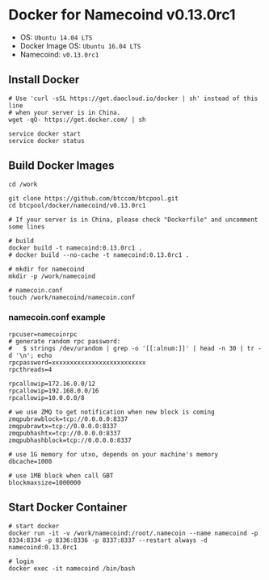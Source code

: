 Docker for Namecoind v0.13.0rc1
============================

* OS: `Ubuntu 14.04 LTS`
* Docker Image OS: `Ubuntu 16.04 LTS`
* Namecoind: `v0.13.0rc1`

## Install Docker

```
# Use 'curl -sSL https://get.daocloud.io/docker | sh' instead of this line
# when your server is in China.
wget -qO- https://get.docker.com/ | sh

service docker start
service docker status
```

## Build Docker Images

```
cd /work

git clone https://github.com/btccom/btcpool.git
cd btcpool/docker/namecoind/v0.13.0rc1

# If your server is in China, please check "Dockerfile" and uncomment some lines

# build
docker build -t namecoind:0.13.0rc1 .
# docker build --no-cache -t namecoind:0.13.0rc1 .

# mkdir for namecoind
mkdir -p /work/namecoind

# namecoin.conf
touch /work/namecoind/namecoin.conf
```

### namecoin.conf example

```
rpcuser=namecoinrpc
# generate random rpc password:
#   $ strings /dev/urandom | grep -o '[[:alnum:]]' | head -n 30 | tr -d '\n'; echo
rpcpassword=xxxxxxxxxxxxxxxxxxxxxxxxxx
rpcthreads=4

rpcallowip=172.16.0.0/12
rpcallowip=192.168.0.0/16
rpcallowip=10.0.0.0/8

# we use ZMQ to get notification when new block is coming
zmqpubrawblock=tcp://0.0.0.0:8337
zmqpubrawtx=tcp://0.0.0.0:8337
zmqpubhashtx=tcp://0.0.0.0:8337
zmqpubhashblock=tcp://0.0.0.0:8337

# use 1G memory for utxo, depends on your machine's memory
dbcache=1000

# use 1MB block when call GBT
blockmaxsize=1000000
```

## Start Docker Container

```
# start docker
docker run -it -v /work/namecoind:/root/.namecoin --name namecoind -p 8334:8334 -p 8336:8336 -p 8337:8337 --restart always -d namecoind:0.13.0rc1

# login
docker exec -it namecoind /bin/bash
```
